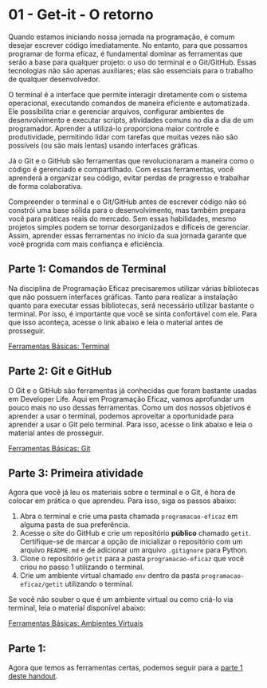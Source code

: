 # 01 - Get-it - O retorno

Quando estamos iniciando nossa jornada na programação, é comum desejar escrever código imediatamente. No entanto, para que possamos programar de forma eficaz, é fundamental dominar as ferramentas que serão a base para qualquer projeto: o uso do terminal e o Git/GitHub. Essas tecnologias não são apenas auxiliares; elas são essenciais para o trabalho de qualquer desenvolvedor.

O terminal é a interface que permite interagir diretamente com o sistema operacional, executando comandos de maneira eficiente e automatizada. Ele possibilita criar e gerenciar arquivos, configurar ambientes de desenvolvimento e executar scripts, atividades comuns no dia a dia de um programador. Aprender a utilizá-lo proporciona maior controle e produtividade, permitindo lidar com tarefas que muitas vezes não são possíveis (ou são mais lentas) usando interfaces gráficas.

Já o Git e o GitHub são ferramentas que revolucionaram a maneira como o código é gerenciado e compartilhado. Com essas ferramentas, você aprenderá a organizar seu código, evitar perdas de progresso e trabalhar de forma colaborativa.

Compreender o terminal e o Git/GitHub antes de escrever código não só constrói uma base sólida para o desenvolvimento, mas também prepara você para práticas reais do mercado. Sem essas habilidades, mesmo projetos simples podem se tornar desorganizados e difíceis de gerenciar. Assim, aprender essas ferramentas no início da sua jornada garante que você progrida com mais confiança e eficiência.

    
## Parte 1: Comandos de Terminal

Na disciplina de Programação Eficaz precisaremos utilizar várias bibliotecas que não possuem interfaces gráficas. Tanto para realizar a instalação quanto para executar essas bibliotecas, será necessário utilizar bastante o terminal. Por isso, é importante que você se sinta confortável com ele. Para que isso aconteça, acesse o link abaixo e leia o material antes de prosseguir.

[Ferramentas Básicas: Terminal](../../auxiliar/terminal.md)

## Parte 2: Git e GitHub

O Git e o GitHub são ferramentas já conhecidas que foram bastante usadas em Developer Life. Aqui em Programação Eficaz, vamos aprofundar um pouco mais no uso dessas ferramentas. Como um dos nossos objetivos é aprender a usar o terminal, podemos aproveitar a oportunidade para aprender a usar o Git pelo terminal. Para isso, acesse o link abaixo e leia o material antes de prosseguir.

[Ferramentas Básicas: Git](../../auxiliar/git.md)

## Parte 3: Primeira atividade

Agora que você já leu os materiais sobre o terminal e o Git, é hora de colocar em prática o que aprendeu. Para isso, siga os passos abaixo:

1. Abra o terminal e crie uma pasta chamada `programacao-eficaz` em alguma pasta de sua preferência.
2. Acesse o site do GitHub e crie um repositório **público** chamado `getit`. Certifique-se de marcar a opção de inicializar o repositório com um arquivo `README.md` e de adicionar um arquivo `.gitignore` para Python.
3. Clone o repositório `getit` para a pasta `programacao-eficaz` que você criou no passo 1 utilizando o terminal.
4. Crie um ambiente virtual chamado `env` dentro da pasta `programacao-eficaz/getit` utilizando o terminal.

Se você não souber o que é um ambiente virtual ou como criá-lo via terminal, leia o material disponível abaixo:

[Ferramentas Básicas: Ambientes Virtuais](../../auxiliar/venv.md)


## Parte 1: 

Agora que temos as ferramentas certas, podemos seguir para a [parte 1 deste handout](parte1.md).

